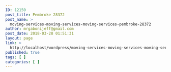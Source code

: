 ```yaml
---
ID: 12150
post_title: Pembroke 28372
post_name: >
  moving-services-moving-services-moving-services-pembroke-28372
author: mrgabonijeff@gmail.com
post_date: 2018-03-28 01:51:31
layout: page
link: >
  http://localhost/wordpress/moving-services-moving-services-moving-services-pembroke-28372/
published: true
tags: [ ]
categories: [ ]
---
```

